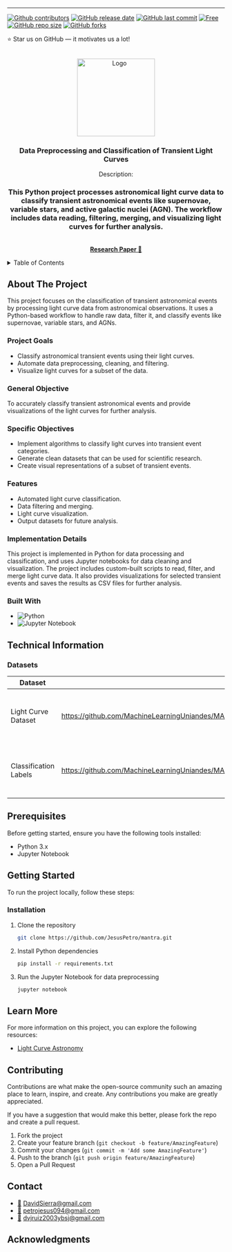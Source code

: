 
---

<!-- Improved compatibility of back to top link: See: https://github.com/othneildrew/Best-README-Template/pull/73 -->
<a id="readme-top"></a>

<!-- PROJECT SHIELDS -->
[![Github contributors](https://img.shields.io/github/contributors/JesusPetro/mantra)](#)
[![GitHub release date](https://img.shields.io/github/release-date/JesusPetro/mantra)](#)
[![GitHub last commit](https://img.shields.io/github/last-commit/JesusPetro/mantra)](#)
[![Free](https://img.shields.io/badge/free_for_non_commercial_use-brightgreen)](#-license)
[![GitHub repo size](https://img.shields.io/github/repo-size/JesusPetro/mantra)](#)
[![GitHub forks](https://img.shields.io/github/forks/JesusPetro/mantra)](#)

:star: Star us on GitHub — it motivates us a lot!

<!-- PROJECT LOGO -->
<br />
<div align="center">
  <a>
    <img src="logo.png" alt="Logo" width="180" height="180">
  </a>

<h3 align="center">Data Preprocessing and Classification of Transient Light Curves</h3>

  <p align="center">
    Description:
    <br />
    <h3 align="center"> This Python project processes astronomical light curve data to classify transient astronomical events like supernovae, variable stars, and active galactic nuclei (AGN). The workflow includes data reading, filtering, merging, and visualizing light curves for further analysis. </h3>
    <br />
    <a href="https://wetland-io.vercel.app/"><strong>Research Paper 📰</strong></a>
    <br />
  </p>
</div>

<!-- TABLE OF CONTENTS -->
<details>
  <summary>Table of Contents</summary>
  <ol>
    <li>
      <a href="#about-the-project">About The Project</a>
      <ul>
        <li><a href="#project-goals">Project Goals</a></li>
        <li><a href="#general-objective">General Objective</a></li>
        <li><a href="#specific-objectives">Specific Objectives</a></li>
        <li><a href="#features">Features</a></li>
        <li><a href="#implementation-details">Implementation Details</a></li>
        <li><a href="#built-with">Built With</a></li>
      </ul>
    </li>
    <li>
      <a href="#technical-information">Technical Information</a>
      <ul>
        <li><a href="#datasets">Datasets</a></li>
      </ul>
    </li>
    <li>
      <a href="#prerequisites">Prerequisites</a>
    </li>
    <li>
      <a href="#getting-started">Getting Started</a>
      <ul>
        <li><a href="#installation">Installation</a></li>
      </ul>
    </li>
    <li><a href="#learn-more">Learn More</a></li>
    <li><a href="#contributing">Contributing</a></li>
    <li><a href="#contact">Contact</a></li>
    <li><a href="#acknowledgments">Acknowledgments</a></li>
  </ol>
</details>

<!-- ABOUT THE PROJECT -->
## About The Project

This project focuses on the classification of transient astronomical events by processing light curve data from astronomical observations. It uses a Python-based workflow to handle raw data, filter it, and classify events like supernovae, variable stars, and AGNs. 

### Project Goals
- Classify astronomical transient events using their light curves.
- Automate data preprocessing, cleaning, and filtering.
- Visualize light curves for a subset of the data.

### General Objective
To accurately classify transient astronomical events and provide visualizations of the light curves for further analysis.

### Specific Objectives
- Implement algorithms to classify light curves into transient event categories.
- Generate clean datasets that can be used for scientific research.
- Create visual representations of a subset of transient events.

### Features
- Automated light curve classification.
- Data filtering and merging.
- Light curve visualization.
- Output datasets for future analysis.

### Implementation Details
This project is implemented in Python for data processing and classification, and uses Jupyter notebooks for data cleaning and visualization. The project includes custom-built scripts to read, filter, and merge light curve data. It also provides visualizations for selected transient events and saves the results as CSV files for further analysis.

### Built With
* ![Python](https://img.shields.io/badge/python-%233776AB.svg?style=for-the-badge&logo=python&logoColor=white)
* ![Jupyter Notebook](https://img.shields.io/badge/jupyter-%23FA0F00.svg?style=for-the-badge&logo=jupyter&logoColor=white)

<!-- TECHNICAL INFORMATION -->
## Technical Information

### Datasets
| Dataset                        | URL                                     | Description                                                                 |
| ------------------------------ | --------------------------------------- | --------------------------------------------------------------------------- |
| Light Curve Dataset             | https://github.com/MachineLearningUniandes/MANTRA/blob/master/data/lightcurves/transient_lightcurves.csv             | Dataset containing light curves for transient astronomical events            |
| Classification Labels           | https://github.com/MachineLearningUniandes/MANTRA/blob/master/data/lightcurves/transient_labels.csv            | Labels for the classification of different transient events                  |

<!-- PREREQUISITES -->
## Prerequisites
Before getting started, ensure you have the following tools installed:

- Python 3.x
- Jupyter Notebook

<!-- GETTING STARTED -->
## Getting Started

To run the project locally, follow these steps:

### Installation

1. Clone the repository
   ```bash
   git clone https://github.com/JesusPetro/mantra.git
   ```

2. Install Python dependencies
   ```bash
   pip install -r requirements.txt
   ```

3. Run the Jupyter Notebook for data preprocessing
   ```bash
   jupyter notebook
   ```

<!-- LEARN MORE -->
## Learn More

For more information on this project, you can explore the following resources:

- [Light Curve Astronomy](https://example.com/learning-resources)

<!-- CONTRIBUTING -->
## Contributing

Contributions are what make the open-source community such an amazing place to learn, inspire, and create. Any contributions you make are greatly appreciated.

If you have a suggestion that would make this better, please fork the repo and create a pull request. 

1. Fork the project
2. Create your feature branch (`git checkout -b feature/AmazingFeature`)
3. Commit your changes (`git commit -m 'Add some AmazingFeature'`)
4. Push to the branch (`git push origin feature/AmazingFeature`)
5. Open a Pull Request

<!-- CONTACT -->
## Contact

* [📧](#) DavidSierra@gmail.com
* [📧](#) petrojesus094@gmail.com
* [📧](#) dvjruiz2003ybsj@gmail.com

<!-- ACKNOWLEDGMENTS -->
## Acknowledgments


